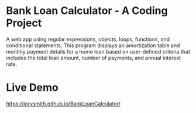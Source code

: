 # Bank Loan Calculator - A Coding Project
A web app using regular expressions, objects, loops, functions, and conditional statements. 
This program displays an amortization table and monthly payment details for a home loan based on user-defined criteria that includes the total loan amount, number of payments, and annual interest rate.

# Live Demo
https://jorysmith.github.io/BankLoanCalculator/
